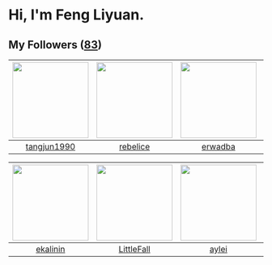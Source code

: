 # Hi, I'm Feng Liyuan.

## My Followers ([83](https://github.com/SunRunAway?tab=followers))

| <img src="https://avatars0.githubusercontent.com/u/7368838?v=4" width="150" height="150" /> | <img src="https://avatars0.githubusercontent.com/u/20775801?v=4" width="150" height="150" /> | <img src="https://avatars1.githubusercontent.com/u/43768654?v=4" width="150" height="150" /> | <img src="https://avatars3.githubusercontent.com/u/24202964?v=4" width="150" height="150" /> |
| :-----------------------------------------------------------------------------------------: | :------------------------------------------------------------------------------------------: | :------------------------------------------------------------------------------------------: | :------------------------------------------------------------------------------------------: |
|                        [tangjun1990](https://github.com/tangjun1990)                        |                            [rebelice](https://github.com/rebelice)                           |                             [erwadba](https://github.com/erwadba)                            |                         [hazelnutsgz](https://github.com/hazelnutsgz)                        |

| <img src="https://avatars2.githubusercontent.com/u/234891?v=4" width="150" height="150" /> | <img src="https://avatars2.githubusercontent.com/u/30543181?v=4" width="150" height="150" /> | <img src="https://avatars1.githubusercontent.com/u/18556593?v=4" width="150" height="150" /> | <img src="https://avatars3.githubusercontent.com/u/55898975?v=4" width="150" height="150" /> |
| :----------------------------------------------------------------------------------------: | :------------------------------------------------------------------------------------------: | :------------------------------------------------------------------------------------------: | :------------------------------------------------------------------------------------------: |
|                           [ekalinin](https://github.com/ekalinin)                          |                          [LittleFall](https://github.com/LittleFall)                         |                               [aylei](https://github.com/aylei)                              |                              [mitghi](https://github.com/mitghi)                             |